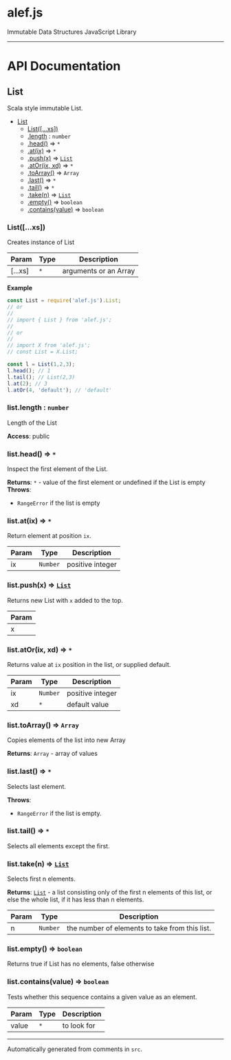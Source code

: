 # alef.js

Immutable Data Structures JavaScript Library

---

# API Documentation

<a name="List"></a>

## List
Scala style immutable List.


* [List](#List)
    * [List([...xs])](#new_List_new)
    * [.length](#List+length) : <code>number</code>
    * [.head()](#List+head) ⇒ <code>\*</code>
    * [.at(ix)](#List+at) ⇒ <code>\*</code>
    * [.push(x)](#List+push) ⇒ <code>[List](#List)</code>
    * [.atOr(ix, xd)](#List+atOr) ⇒ <code>\*</code>
    * [.toArray()](#List+toArray) ⇒ <code>Array</code>
    * [.last()](#List+last) ⇒ <code>\*</code>
    * [.tail()](#List+tail) ⇒ <code>\*</code>
    * [.take(n)](#List+take) ⇒ <code>[List](#List)</code>
    * [.empty()](#List+empty) ⇒ <code>boolean</code>
    * [.contains(value)](#List+contains) ⇒ <code>boolean</code>

<a name="new_List_new"></a>

### List([...xs])
Creates instance of List


| Param | Type | Description |
| --- | --- | --- |
| [...xs] | <code>\*</code> | arguments or an Array |

**Example**  
```js
const List = require('alef.js').List;
// or
//
// import { List } from 'alef.js';
//
// or
//
// import X from 'alef.js';
// const List = X.List;

const l = List(1,2,3);
l.head(); // 1
l.tail(); // List(2,3)
l.at(2); // 3
l.atOr(4, 'default'); // 'default'
```
<a name="List+length"></a>

### list.length : <code>number</code>
Length of the List

**Access**: public  
<a name="List+head"></a>

### list.head() ⇒ <code>\*</code>
Inspect the first element of the List.

**Returns**: <code>\*</code> - value of the first element or undefined if
the List is empty  
**Throws**:

- <code>RangeError</code> if the list is empty

<a name="List+at"></a>

### list.at(ix) ⇒ <code>\*</code>
Return element at position `ix`.


| Param | Type | Description |
| --- | --- | --- |
| ix | <code>Number</code> | positive integer |

<a name="List+push"></a>

### list.push(x) ⇒ <code>[List](#List)</code>
Returns new List with `x` added to the top.


| Param |
| --- |
| x | 

<a name="List+atOr"></a>

### list.atOr(ix, xd) ⇒ <code>\*</code>
Returns value at `ix` position in the list, or supplied default.


| Param | Type | Description |
| --- | --- | --- |
| ix | <code>Number</code> | positive integer |
| xd | <code>\*</code> | default value |

<a name="List+toArray"></a>

### list.toArray() ⇒ <code>Array</code>
Copies elements of the list into new Array

**Returns**: <code>Array</code> - array of values  
<a name="List+last"></a>

### list.last() ⇒ <code>\*</code>
Selects last element.

**Throws**:

- <code>RangeError</code> if the list is empty.

<a name="List+tail"></a>

### list.tail() ⇒ <code>\*</code>
Selects all elements except the first.

<a name="List+take"></a>

### list.take(n) ⇒ <code>[List](#List)</code>
Selects first n elements.

**Returns**: <code>[List](#List)</code> - a list consisting only of the first n elements of
this list, or else the whole list, if it has less than n elements.  

| Param | Type | Description |
| --- | --- | --- |
| n | <code>Number</code> | the number of elements to take from this list. |

<a name="List+empty"></a>

### list.empty() ⇒ <code>boolean</code>
Returns true if List has no elements, false otherwise

<a name="List+contains"></a>

### list.contains(value) ⇒ <code>boolean</code>
Tests whether this sequence contains a given value as an element.


| Param | Type | Description |
| --- | --- | --- |
| value | <code>\*</code> | to look for |


---
Automatically generated from comments in `src`.
